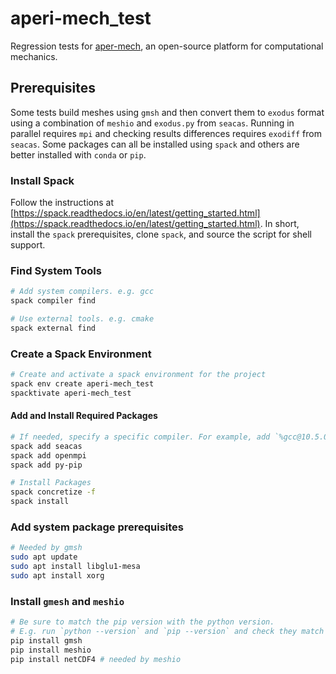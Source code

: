 # aperi-mech_test

Regression tests for [aper-mech](https://github.com/aperijake/aperi-mech), an open-source platform for computational mechanics.

## Prerequisites

Some tests build meshes using `gmsh` and then convert them to `exodus` format using a combination of `meshio` and `exodus.py` from `seacas`. Running in parallel requires `mpi` and checking results differences requires `exodiff` from `seacas`. Some packages can all be installed using `spack` and others are better installed with `conda` or `pip`.

### Install Spack

Follow the instructions at [https://spack.readthedocs.io/en/latest/getting_started.html](https://spack.readthedocs.io/en/latest/getting_started.html). In short, install the `spack` prerequisites, clone `spack`, and source the script for shell support.

### Find System Tools

```bash
# Add system compilers. e.g. gcc
spack compiler find

# Use external tools. e.g. cmake
spack external find
```

### Create a Spack Environment

```bash
# Create and activate a spack environment for the project
spack env create aperi-mech_test
spacktivate aperi-mech_test
```

#### Add and Install Required Packages

```bash
# If needed, specify a specific compiler. For example, add `%gcc@10.5.0` at the end of the `spack add` commands
spack add seacas
spack add openmpi
spack add py-pip

# Install Packages
spack concretize -f
spack install
```

### Add system package prerequisites
```bash
# Needed by gmsh
sudo apt update
sudo apt install libglu1-mesa
sudo apt install xorg
```

### Install `gmesh` and `meshio`

```bash
# Be sure to match the pip version with the python version.
# E.g. run `python --version` and `pip --version` and check they match
pip install gmsh
pip install meshio
pip install netCDF4 # needed by meshio
```
